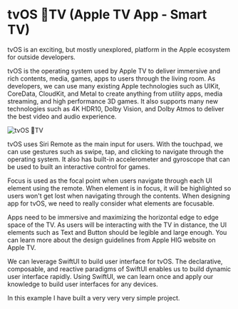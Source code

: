 # tvOS TV (Apple TV App - Smart TV)

tvOS is an exciting, but mostly unexplored, platform in the Apple ecosystem for outside developers. 

tvOS is the operating system used by Apple TV to deliver immersive and rich contents, media, games, apps to users through the living room. As developers, we can use many existing Apple technologies such as UIKit, CoreData, CloudKit, and Metal to create anything from utility apps, media streaming, and high performance 3D games. It also supports many new technologies such as 4K HDR10, Dolby Vision, and Dolby Atmos to deliver the best video and audio experience.

![tvOS TV](tvos-demo.gif)

tvOS uses Siri Remote as the main input for users. With the touchpad, we can use gestures such as swipe, tap, and clicking to navigate through the operating system. It also has built-in accelerometer and gyroscope that can be used to built an interactive control for games.

Focus is used as the focal point when users navigate through each UI element using the remote. When element is in focus, it will be highlighted so users won't get lost when navigating through the contents. When designing app for tvOS, we need to really consider what elements are focusable.

Apps need to be immersive and maximizing the horizontal edge to edge space of the TV. As users will be interacting with the TV in distance, the UI elements such as Text and Button should be legible and large enough. You can learn more about the design guidelines from Apple HIG website on Apple TV.

We can leverage SwiftUI to build user interface for tvOS. The declarative, composable, and reactive paradigms of SwiftUI enables us to build dynamic user interface rapidly. Using SwiftUI, we can learn once and apply our knowledge to build user interfaces for any devices.

In this example I have built a very very very simple project. 
